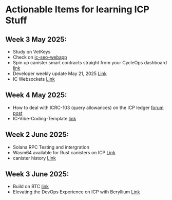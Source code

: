 # Actionable Items for learning ICP Stuff

## Week 3 May 2025: 
- Study on VetKeys 
- Check on [ic-seo-webapp](https://github.com/kristoferlund/ic-seo-webapp)
- Spin up canister smart contracts straight from your CycleOps dashboard [link](https://x.com/CycleOps/status/1924872909719470338)
- Developer weekly update May 21, 2025 [Link](https://internetcomputer.org/blog/2025/05/21/news-and-updates/update)
- IC Websockets [Link](https://forum.dfinity.org/t/ic-websocket-stable-release/23872)

## Week 4 May 2025: 
- How to deal with ICRC-103 (query allowances) on the ICP ledger [forum post](https://forum.dfinity.org/t/standard-for-managing-icrc-2-approvals-a-challenge-for-the-icp-ledger/32997/13?u=marc0olo) 
- IC-Vibe-Coding-Template [link](https://github.com/pt-icp-hub/IC-Vibe-Coding-Template)

## Week 2 June 2025:
- Solana RPC Testing and intergration
- Wasm64 available for Rust canisters on ICP [Link](https://forum.dfinity.org/t/wasm64-beta-release-coming-soon/35791?u=marc0olo)
- canister history [Link](https://docs.cycleops.dev/changelog/canister-history)

## Week 3 June 2025: 
- Build on BTC [link](https://internetcomputer.org/docs/build-on-btc)
- Elevating the DevOps Experience on ICP with Beryllium [Link](https://medium.com/dfinity/elevating-the-devops-experience-on-icp-with-beryllium-785db231e4dd#5912)